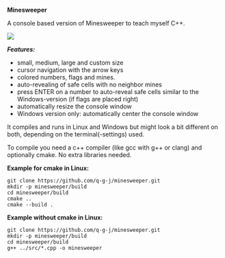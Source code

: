 **Minesweeper**

A console based version of Minesweeper to teach myself C++.

![](https://github.com/q-g-j/minesweeper/blob/master/images/screenshot.jpg?raw=true)

***Features:***
- small, medium, large and custom size
- cursor navigation with the arrow keys
- colored numbers, flags and mines.
- auto-revealing of safe cells with no neighbor
 mines
- press ENTER on a number to auto-reveal safe cells similar to the Windows-version (if flags are placed right)
- automatically resize the console window
- Windows version only: automatically center the console window

It compiles and runs in Linux and Windows but might look a bit different on both, depending on the terminal(-settings) used.

To compile you need a c++ compiler (like gcc with g++ or clang) and optionally cmake. No extra libraries needed.

**Example for cmake in Linux:**

```
git clone https://github.com/q-g-j/minesweeper.git
mkdir -p minesweeper/build
cd minesweeper/build
cmake ..
cmake --build .
```

**Example without cmake in Linux:**

```
git clone https://github.com/q-g-j/minesweeper.git
mkdir -p minesweeper/build
cd minesweeper/build
g++ ../src/*.cpp -o minesweeper
```
